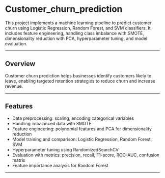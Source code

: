 # Customer_churn_prediction

This project implements a machine learning pipeline to predict customer churn using Logistic Regression, Random Forest, and SVM classifiers. It includes feature engineering, handling class imbalance with SMOTE, dimensionality reduction with PCA, hyperparameter tuning, and model evaluation.

---

## Overview

Customer churn prediction helps businesses identify customers likely to leave, enabling targeted retention strategies to reduce churn and increase revenue.

---

## Features

- Data preprocessing: scaling, encoding categorical variables
- Handling imbalanced data with SMOTE
- Feature engineering: polynomial features and PCA for dimensionality reduction
- Model training and comparison: Logistic Regression, Random Forest, SVM
- Hyperparameter tuning using RandomizedSearchCV
- Evaluation with metrics: precision, recall, F1-score, ROC-AUC, confusion matrix
- Feature importance analysis for Random Forest

---
